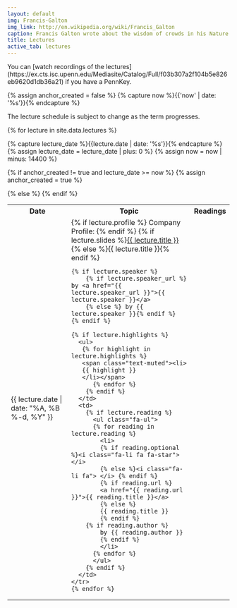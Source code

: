 ```yaml
---
layout: default
img: Francis-Galton
img_link: http://en.wikipedia.org/wiki/Francis_Galton
caption: Francis Galton wrote about the wisdom of crowds in his Nature article Vox Populi 
title: Lectures
active_tab: lectures
---
```


<div class="alert alert-info" markdown="1">
You can [watch recordings of the lectures](https://ex.cts.isc.upenn.edu/Mediasite/Catalog/Full/f03b307a2f104b5e826eb9620d1db36a21) if you have a PennKey.
</div>




<!-- Create a HTML anchor for the most recent lecture -->
{% assign anchor_created = false %}
{% capture now %}{{'now' | date: '%s'}}{% endcapture %}
<!-- End create a HTML anchor for the most recent lecture -->


The lecture schedule is subject to change as the term progresses.

<table class="table table-striped"> 
  <tbody>
    <tr>
      <th>Date</th>
      <th>Topic</th>
      <th>Readings</th>
    </tr>
    {% for lecture in site.data.lectures %}

<!-- Create a HTML anchor for the most recent lecture -->
{% capture lecture_date %}{{lecture.date | date: '%s'}}{% endcapture %}
{% assign lecture_date = lecture_date | plus: 0 %}
{% assign now = now | minus: 14400 %}

{% if anchor_created != true and lecture_date >= now %}
   {% assign anchor_created = true %}
<tr id="now">
   {% else %}
<tr>
{% endif %}
<!-- End create a HTML anchor for the most recent lecture -->
      <td>{{ lecture.date | date: "%A, %B %-d, %Y" }}</td>
      <td>
	{% if lecture.profile %}
	Company Profile:  
        {% endif %}
        {% if lecture.slides %}<a href="{{ lecture.slides }}">{{ lecture.title }}</a>
        {% else %}{{ lecture.title }}{% endif %}

	{% if lecture.speaker %}
        {% if lecture.speaker_url %} by <a href="{{ lecture.speaker_url }}">{{ lecture.speaker }}</a>
        {% else %} by {{ lecture.speaker }}{% endif %}
	{% endif %}

	{% if lecture.highlights %}
	  <ul>
	   {% for highlight in lecture.highlights %}	
	   <span class="text-muted"><li>
	   {{ highlight }}
	   </li></span>
          {% endfor %}
        {% endif %}
      </td>
      <td>
        {% if lecture.reading %}
          <ul class="fa-ul">
          {% for reading in lecture.reading %}
            <li>
            {% if reading.optional %}<i class="fa-li fa fa-star"> </i>
            {% else %}<i class="fa-li fa"> </i> {% endif %}
            {% if reading.url %}
            <a href="{{ reading.url }}">{{ reading.title }}</a>
            {% else %}
            {{ reading.title }} 
            {% endif %}
	    {% if reading.author %}
            by {{ reading.author }}
            {% endif %}
            </li>
          {% endfor %}
          </ul>
        {% endif %}
      </td>
    </tr>
    {% endfor %}
  </tbody>
</table>

